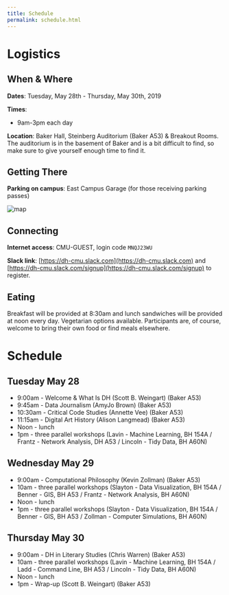 ```yaml
---
title: Schedule
permalink: schedule.html
---
```


# Logistics

## When & Where
**Dates**: Tuesday, May 28th - Thursday, May 30th, 2019

**Times**: 
- 9am-3pm each day

**Location**: Baker Hall, Steinberg Auditorium (Baker A53) & Breakout Rooms. The auditorium is in the basement of Baker and is a bit difficult to find, so make sure to give yourself enough time to find it.

## Getting There

**Parking on campus**: East Campus Garage (for those receiving parking passes)

![map](https://scottbot.github.io/DH-Literacy-Workshop-at-CMU/assets/map.png "Map")

## Connecting

**Internet access**: CMU-GUEST, login code `MNQJ23WU`

**Slack link**: [https://dh-cmu.slack.com](https://dh-cmu.slack.com) and [https://dh-cmu.slack.com/signup](https://dh-cmu.slack.com/signup) to register.

## Eating
Breakfast will be provided at 8:30am and lunch sandwiches will be provided at noon every day. Vegetarian options available. Participants are, of course, welcome to bring their own food or find meals elsewhere.

# Schedule 

## Tuesday May 28
- 9:00am - Welcome & What Is DH (Scott B. Weingart) (Baker A53)
- 9:45am - Data Journalism (AmyJo Brown) (Baker A53)
- 10:30am - Critical Code Studies (Annette Vee) (Baker A53)
- 11:15am - Digital Art History (Alison Langmead) (Baker A53)
- Noon - lunch
- 1pm - three parallel workshops (Lavin - Machine Learning, BH 154A / Frantz - Network Analysis, DH A53 / Lincoln - Tidy Data, BH A60N)


## Wednesday May 29
- 9:00am - Computational Philosophy (Kevin Zollman) (Baker A53)
- 10am - three parallel workshops (Slayton - Data Visualization, BH 154A / Benner - GIS, BH A53 / Frantz - Network Analysis, BH A60N)
- Noon - lunch
- 1pm - three parallel workshops (Slayton - Data Visualization, BH 154A / Benner - GIS, BH A53 / Zollman - Computer Simulations, BH A60N)

  
## Thursday May 30
- 9:00am - DH in Literary Studies (Chris Warren) (Baker A53)
- 10am - three parallel workshops (Lavin - Machine Learning, BH 154A / Ladd - Command Line, BH A53 / Lincoln - Tidy Data, BH A60N)
- Noon - lunch
- 1pm - Wrap-up (Scott B. Weingart) (Baker A53)

